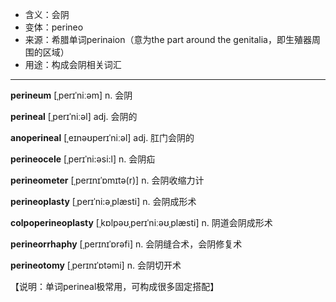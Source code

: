 - <span class="definition">含义：会阴</span>
- <span class="definition">变体：perineo</span>
- <span class="definition">来源：希腊单词perinaion（意为the part around the genitalia，即生殖器周围的区域）</span>
- <span class="definition">用途：构成会阴相关词汇</span>


---


<span class="vocabulary">**perineum**</span> [ˌperɪˈniːəm] n. 会阴

<span class="vocabulary">**perineal**</span> [ˌperɪˈniːəl] adj. 会阴的

<span class="vocabulary">**anoperineal**</span> [ˌeɪnəʊperɪˈniːəl] adj. 肛门会阴的

<span class="vocabulary">**perineocele**</span> [ˌperɪˈni:əsi:l] n. 会阴疝

<span class="vocabulary">**perineometer**</span> [ˌperɪnɪˈɒmɪtə(r)] n. 会阴收缩力计

<span class="vocabulary">**perineoplasty**</span> [ˌperɪˈni:əˌplæsti] n. 会阴成形术

<span class="vocabulary">**colpoperineoplasty**</span> [ˌkɒlpəʊˌperɪˈniːəʊˌplæsti] n. 阴道会阴成形术

<span class="vocabulary">**perineorrhaphy**</span> [ˌperɪnɪˈɒrəfi] n. 会阴缝合术，会阴修复术

<span class="vocabulary">**perineotomy**</span> [ˌperɪnɪˈɒtəmi] n. 会阴切开术

【说明：单词perineal极常用，可构成很多固定搭配】